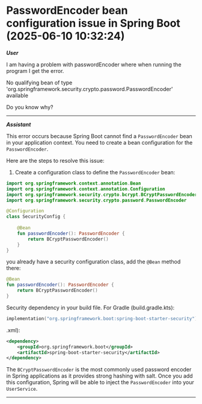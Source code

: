 <!-- Generated by SpecStory -->

# PasswordEncoder bean configuration issue in Spring Boot (2025-06-10 10:32:24)

_**User**_

I am having a problem with passwordEncoder where when running the program I get the error.

No qualifying bean of type 'org.springframework.security.crypto.password.PasswordEncoder' available

Do you know why?

---

_**Assistant**_

This error occurs because Spring Boot cannot find a `PasswordEncoder` bean in your application context. You need to create a bean configuration for the `PasswordEncoder`.

Here are the steps to resolve this issue:

1. Create a configuration class to define the `PasswordEncoder` bean:


```kotlin
import org.springframework.context.annotation.Bean
import org.springframework.context.annotation.Configuration
import org.springframework.security.crypto.bcrypt.BCryptPasswordEncoder
import org.springframework.security.crypto.password.PasswordEncoder

@Configuration
class SecurityConfig {
    
    @Bean
    fun passwordEncoder(): PasswordEncoder {
        return BCryptPasswordEncoder()
    }
}
```
 you already have a security configuration class, add the `@Bean` method there:


```kotlin
@Bean
fun passwordEncoder(): PasswordEncoder {
    return BCryptPasswordEncoder()
}
```
 Security dependency in your build file. For Gradle (build.gradle.kts):


```kotlin
implementation("org.springframework.boot:spring-boot-starter-security")
```
.xml):


```xml
<dependency>
    <groupId>org.springframework.boot</groupId>
    <artifactId>spring-boot-starter-security</artifactId>
</dependency>
```


The `BCryptPasswordEncoder` is the most commonly used password encoder in Spring applications as it provides strong hashing with salt. Once you add this configuration, Spring will be able to inject the `PasswordEncoder` into your `UserService`.

---

